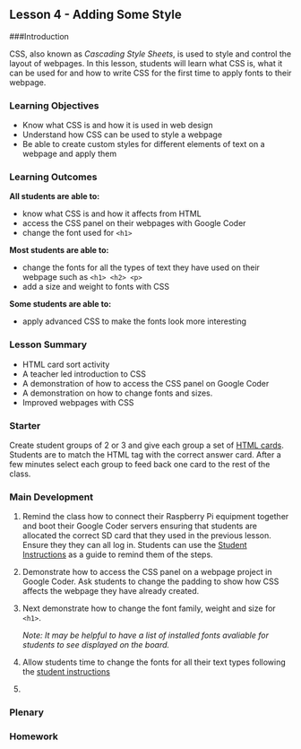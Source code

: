 ## Lesson 4 - Adding Some Style

###Introduction

CSS, also known as *Cascading Style Sheets*, is used to style and control the layout of webpages. In this lesson, students will learn what CSS is, what it can be used for and how to write CSS for the first time to apply fonts to their webpage.

### Learning Objectives

- Know what CSS is and how it is used in web design
- Understand how CSS can be used to style a webpage
- Be able to create custom styles for different elements of text on a webpage and apply them


### Learning Outcomes

**All students are able to:**

- know what CSS is and how it affects from HTML
- access the CSS panel on their webpages with Google Coder
- change the font used for `<h1>`

**Most students are able to:**

- change the fonts for all the types of text they have used on their webpage such as `<h1> <h2> <p>`
- add a size and weight to fonts with CSS

**Some students are able to:**

- apply advanced CSS to make the fonts look more interesting



### Lesson Summary

- HTML card sort activity
- A teacher led introduction to CSS
- A demonstration of how to access the CSS panel on Google Coder
- A demonstration on how to change fonts and sizes.
- Improved webpages with CSS


### Starter

Create student groups of 2 or 3 and give each group a set of [HTML cards](). Students are to match the HTML tag with the correct answer card. After a few minutes select each group to feed back one card to the rest of the class. 


### Main Development

1. Remind the class how to connect their Raspberry Pi equipment together and boot their Google Coder servers ensuring that students are allocated the correct SD card that they used in the previous lesson. Ensure they they can all log in. Students can use the [Student Instructions](https://github.com/raspberrypilearning/coder-html-css-lessons/blob/master/Lesson-4/student-instructions-4.md) as a guide to remind them of the steps.

2. Demonstrate how to access the CSS panel on a webpage project in Google Coder. Ask students to change the padding to show how CSS affects the webpage they have already created.

3. Next demonstrate how to change the font family, weight and size for `<h1>`. 
	
	*Note: It may be helpful to have a list of installed fonts avaliable for students to see displayed on the board.*

4. Allow students time to change the fonts for all their text types following the [student instructions](https://github.com/raspberrypilearning/coder-html-css-lessons/blob/master/Lesson-4/student-instructions-4.md) 

5. 

### Plenary



### Homework




